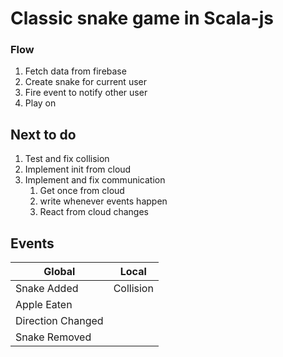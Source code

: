 
# Classic snake game in Scala-js


### Flow

1. Fetch data from firebase
2. Create snake for current user
3. Fire event to notify other user
4. Play on

## Next to do
1. Test and fix collision
2. Implement init from cloud
3. Implement and fix communication
    1. Get once from cloud
    2. write whenever events happen
    3. React from cloud changes

## Events

Global | Local
------ | ------
Snake Added | Collision
Apple Eaten |
Direction Changed |
Snake Removed |